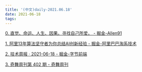 ```yaml
---
title: '(中文)daily-2021.06.18'
date: 2021-06-18
tags:
---
```


[0. 直觉、命运、人生、因果。寻找自己所爱。 - 掘金-Allen91](https://juejin.cn/post/6974628729754484766)

[1. 阿里13年算法坚守者为你总结AI创新经验 - 掘金-阿里巴巴淘系技术](https://juejin.cn/post/6975065779016302629)

[2. 技术周报 · 2021-06-18 - 掘金-字节前端](https://juejin.cn/post/6974948689521426445)

[3.  奇舞周刊第 402 期  - 奇舞周刊](https://weekly.75.team/issue402.html)